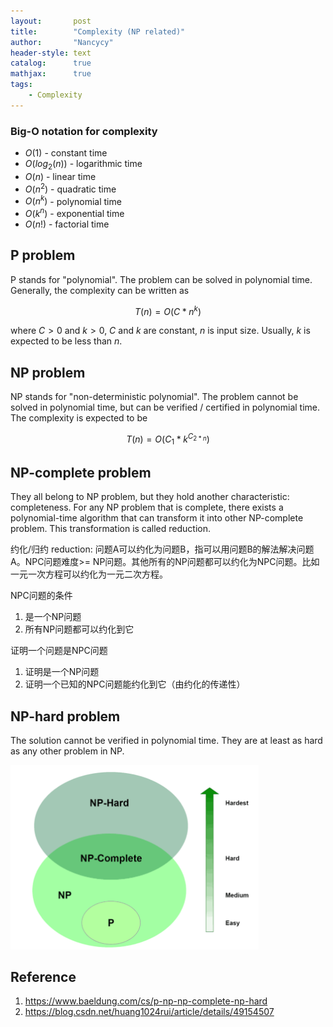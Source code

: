 ```yaml
---
layout:       post
title:        "Complexity (NP related)"
author:       "Nancycy"
header-style: text
catalog:      true
mathjax:      true
tags:
    - Complexity
---
```


### Big-O notation for complexity

- $O(1)$ - constant time
- $O(log_2(n))$ - logarithmic time
- $O(n)$ - linear time
- $O(n^2)$ - quadratic time
- $O(n^k)$ - polynomial time
- $O(k^n)$ - exponential time
- $O(n!)$ - factorial time

## P problem

P stands for "polynomial". The problem can be solved in polynomial time. Generally, the complexity can be written as

$$T(n)=O(C*n^k)$$

where $C>0$ and $k>0$, $C$ and $k$ are constant, $n$ is input size.  Usually, $k$ is expected to be less than $n$.

## NP problem

NP stands for "non-deterministic polynomial". The problem cannot be solved in polynomial time, but can be verified / certified in polynomial time. The complexity is expected to be

$$T(n)=O(C_{1}*k^{C_{2*n}})$$

## NP-complete problem

They all belong to NP problem, but they hold another characteristic: completeness. For any NP problem that is complete, there exists a polynomial-time algorithm that can transform it into other NP-complete problem. This transformation is called reduction.

约化/归约 reduction:
问题A可以约化为问题B，指可以用问题B的解法解决问题A。NPC问题难度>= NP问题。其他所有的NP问题都可以约化为NPC问题。比如一元一次方程可以约化为一元二次方程。

NPC问题的条件
1. 是一个NP问题
2. 所有NP问题都可以约化到它

证明一个问题是NPC问题
1. 证明是一个NP问题
2. 证明一个已知的NPC问题能约化到它（由约化的传递性）

## NP-hard problem

The solution cannot be verified in polynomial time. They are at least as hard as any other problem in NP.

<img src="img/post2024/Pasted image 20240327223757.png" alt="drawing" width="397"/>

## Reference
1. https://www.baeldung.com/cs/p-np-np-complete-np-hard
2. https://blog.csdn.net/huang1024rui/article/details/49154507